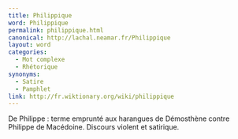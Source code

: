 ```yaml
---
title: Philippique
word: Philippique
permalink: philippique.html
canonical: http://lachal.neamar.fr/Philippique
layout: word
categories:
  - Mot complexe
  - Rhétorique
synonyms:
  - Satire
  - Pamphlet
link: http://fr.wiktionary.org/wiki/philippique 
---
```


De Philippe : terme emprunté aux harangues de Démosthène contre Philippe de Macédoine. 
Discours violent et satirique.

